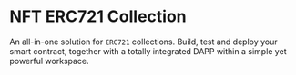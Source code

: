 # NFT ERC721 Collection

An all-in-one solution for `ERC721` collections. Build, test and deploy your smart contract, together with a totally
integrated DAPP within a simple yet powerful workspace.
